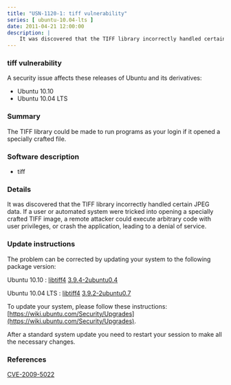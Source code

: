 ```yaml
---
title: "USN-1120-1: tiff vulnerability"
series: [ ubuntu-10.04-lts ]
date: 2011-04-21 12:00:00
description: |
    It was discovered that the TIFF library incorrectly handled certain JPEG data. If a user or automated system were tricked into opening a specially crafted TIFF image, a remote attacker could execute arbitrary code with user privileges, or crash the application, leading to a denial of service. 
--- 
```

 
### tiff vulnerability

A security issue affects these releases of Ubuntu and its derivatives:

* Ubuntu 10.10
* Ubuntu 10.04 LTS

### Summary

The TIFF library could be made to run programs as your login if it opened a specially crafted file.

### Software description

* tiff 

### Details

It was discovered that the TIFF library incorrectly handled certain JPEG data. If a user or automated system were tricked into opening a specially crafted TIFF image, a remote attacker could execute arbitrary code with user privileges, or crash the application, leading to a denial of service. 

### Update instructions

The problem can be corrected by updating your system to the following package version:

Ubuntu 10.10
 : [libtiff4](https://launchpad.net/ubuntu/+source/tiff) <span> [3.9.4-2ubuntu0.4](https://launchpad.net/ubuntu/+source/tiff/3.9.4-2ubuntu0.4) </span> 

Ubuntu 10.04 LTS
 : [libtiff4](https://launchpad.net/ubuntu/+source/tiff) <span> [3.9.2-2ubuntu0.7](https://launchpad.net/ubuntu/+source/tiff/3.9.2-2ubuntu0.7) </span> 

To update your system, please follow these instructions: [https://wiki.ubuntu.com/Security/Upgrades](https://wiki.ubuntu.com/Security/Upgrades).

After a standard system update you need to restart your session to make all the necessary changes. 

### References

 [CVE-2009-5022](http://people.ubuntu.com/~ubuntu-security/cve/CVE-2009-5022)
 
